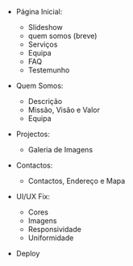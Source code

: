 * Página Inicial:
    * Slideshow
    * quem somos (breve)
    * Serviços
    * Equipa
    * FAQ
    * Testemunho
* Quem Somos:
    * Descrição
    * Missão, Visão e Valor
    * Equipa

* Projectos:
    * Galeria de Imagens
* Contactos:
    * Contactos, Endereço e Mapa

* UI/UX Fix:
    * Cores
    * Imagens
    * Responsividade
    * Uniformidade

* Deploy